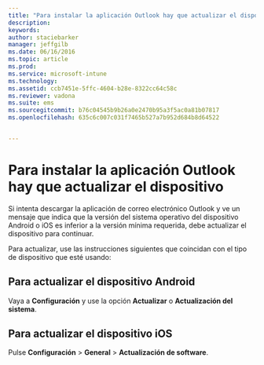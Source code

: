 ```yaml
---
title: "Para instalar la aplicación Outlook hay que actualizar el dispositivo | Microsoft Intune"
description: 
keywords: 
author: staciebarker
manager: jeffgilb
ms.date: 06/16/2016
ms.topic: article
ms.prod: 
ms.service: microsoft-intune
ms.technology: 
ms.assetid: ccb7451e-5ffc-4604-b28e-8322cc64c58c
ms.reviewer: vadona
ms.suite: ems
ms.sourcegitcommit: b76c04545b9b26a0e2470b95a3f5ac0a81b07817
ms.openlocfilehash: 635c6c007c031f7465b527a7b952d684b8d64522


---
```


# Para instalar la aplicación Outlook hay que actualizar el dispositivo

Si intenta descargar la aplicación de correo electrónico Outlook y ve un mensaje que indica que la versión del sistema operativo del dispositivo Android o iOS es inferior a la versión mínima requerida, debe actualizar el dispositivo para continuar. 

Para actualizar, use las instrucciones siguientes que coincidan con el tipo de dispositivo que esté usando:

## Para actualizar el dispositivo Android
Vaya a **Configuración** y use la opción **Actualizar** o **Actualización del sistema**.

## Para actualizar el dispositivo iOS
Pulse **Configuración** &gt; **General** &gt; **Actualización de software**.




<!--HONumber=Jun16_HO3-->


